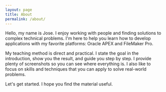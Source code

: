 ```yaml
---
layout: page
title: About
permalink: /about/
---
```


Hello, my name is Jose. I enjoy working with people and finding solutions to complex technical problems. I'm here to help you learn how to develop applications with my favorite platforms: Oracle APEX and FileMaker Pro.

My teaching method is direct and practical. I state the goal in the introduction, show you the result, and guide you step by step. I provide plenty of screenshots so you can see where everything is. I also like to focus on skills and techniques that you can apply to solve real-world problems.

Let's get started. I hope you find the material useful.

